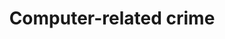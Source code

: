 ---
title: Computer-related crime
longTitle: 'Computer-related crime'
tags:
- gccommon
usedFor:
- "[[Computer crime]]"
---